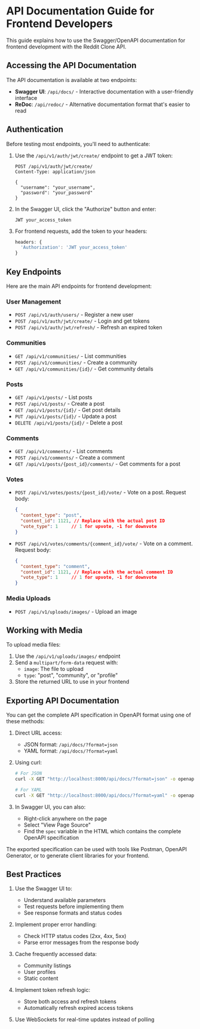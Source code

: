 # API Documentation Guide for Frontend Developers

This guide explains how to use the Swagger/OpenAPI documentation for frontend development with the Reddit Clone API.

## Accessing the API Documentation

The API documentation is available at two endpoints:

- **Swagger UI**: `/api/docs/` - Interactive documentation with a user-friendly interface
- **ReDoc**: `/api/redoc/` - Alternative documentation format that's easier to read

## Authentication

Before testing most endpoints, you'll need to authenticate:

1. Use the `/api/v1/auth/jwt/create/` endpoint to get a JWT token:
   ```
   POST /api/v1/auth/jwt/create/
   Content-Type: application/json
   
   {
     "username": "your_username",
     "password": "your_password"
   }
   ```

2. In the Swagger UI, click the "Authorize" button and enter:
   ```
   JWT your_access_token
   ```

3. For frontend requests, add the token to your headers:
   ```javascript
   headers: {
     'Authorization': 'JWT your_access_token'
   }
   ```

## Key Endpoints

Here are the main API endpoints for frontend development:

### User Management
- `POST /api/v1/auth/users/` - Register a new user
- `POST /api/v1/auth/jwt/create/` - Login and get tokens
- `POST /api/v1/auth/jwt/refresh/` - Refresh an expired token

### Communities
- `GET /api/v1/communities/` - List communities
- `POST /api/v1/communities/` - Create a community
- `GET /api/v1/communities/{id}/` - Get community details

### Posts
- `GET /api/v1/posts/` - List posts
- `POST /api/v1/posts/` - Create a post
- `GET /api/v1/posts/{id}/` - Get post details
- `PUT /api/v1/posts/{id}/` - Update a post
- `DELETE /api/v1/posts/{id}/` - Delete a post

### Comments
- `GET /api/v1/comments/` - List comments
- `POST /api/v1/comments/` - Create a comment
- `GET /api/v1/posts/{post_id}/comments/` - Get comments for a post

### Votes
- `POST /api/v1/votes/posts/{post_id}/vote/` - Vote on a post. Request body:
  ```json
  {
    "content_type": "post",
    "content_id": 1121, // Replace with the actual post ID
    "vote_type": 1     // 1 for upvote, -1 for downvote
  }
  ```
- `POST /api/v1/votes/comments/{comment_id}/vote/` - Vote on a comment. Request body:
  ```json
  {
    "content_type": "comment",
    "content_id": 1121, // Replace with the actual comment ID
    "vote_type": 1     // 1 for upvote, -1 for downvote
  }
  ```

### Media Uploads
- `POST /api/v1/uploads/images/` - Upload an image

## Working with Media

To upload media files:

1. Use the `/api/v1/uploads/images/` endpoint
2. Send a `multipart/form-data` request with:
   - `image`: The file to upload
   - `type`: "post", "community", or "profile"
3. Store the returned URL to use in your frontend

## Exporting API Documentation

You can get the complete API specification in OpenAPI format using one of these methods:

1. Direct URL access:
   - JSON format: `/api/docs/?format=json`
   - YAML format: `/api/docs/?format=yaml`

2. Using curl:
   ```bash
   # For JSON
   curl -X GET "http://localhost:8000/api/docs/?format=json" -o openapi.json

   # For YAML
   curl -X GET "http://localhost:8000/api/docs/?format=yaml" -o openapi.yaml
   ```

3. In Swagger UI, you can also:
   - Right-click anywhere on the page
   - Select "View Page Source"
   - Find the `spec` variable in the HTML which contains the complete OpenAPI specification

The exported specification can be used with tools like Postman, OpenAPI Generator, or to generate client libraries for your frontend.

## Best Practices

1. Use the Swagger UI to:
   - Understand available parameters
   - Test requests before implementing them
   - See response formats and status codes

2. Implement proper error handling:
   - Check HTTP status codes (2xx, 4xx, 5xx)
   - Parse error messages from the response body

3. Cache frequently accessed data:
   - Community listings
   - User profiles
   - Static content

4. Implement token refresh logic:
   - Store both access and refresh tokens
   - Automatically refresh expired access tokens

5. Use WebSockets for real-time updates instead of polling 
